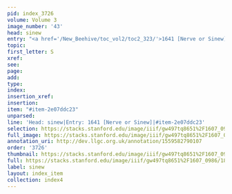 ```yaml
---
pid: index_3726
volume: Volume 3
image_number: '43'
head: sinew
entry: "<a href='/New_Beehive/toc_vol2/toc2_323/'>1641 [Nerve or Sinew]</a>"
topic: 
first_letter: S
xref: 
see: 
page: 
add: 
type: 
index: 
insertion_xref: 
insertion: 
item: "#item-2e07ddc23"
unparsed: 
line: 'Head: sinew|Entry: 1641 [Nerve or Sinew]|#item-2e07ddc23'
selection: https://stacks.stanford.edu/image/iiif/gw497tq8651%2F1607_0986/181,3477,517,135/full/0/default.jpg
full_image: https://stacks.stanford.edu/image/iiif/gw497tq8651%2F1607_0986/full/full/0/default.jpg
annotation_uri: http://dev.llgc.org.uk/annotation/1559582790107
order: '3726'
thumbnail: https://stacks.stanford.edu/image/iiif/gw497tq8651%2F1607_0986/181,3477,517,135/150,/0/default.jpg
full: https://stacks.stanford.edu/image/iiif/gw497tq8651%2F1607_0986/181,3477,517,135/full/0/default.jpg
label: sinew
layout: index_item
collection: index4
---
```


